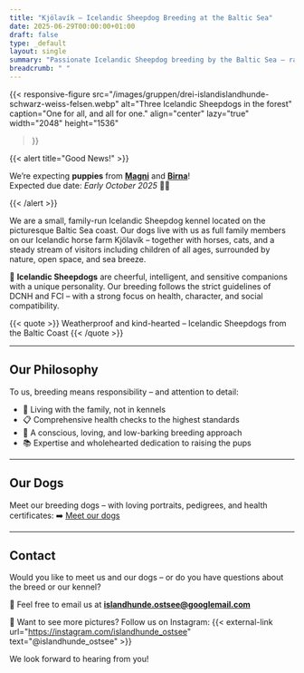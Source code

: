 ```yaml
---
title: "Kjölavík – Icelandic Sheepdog Breeding at the Baltic Sea"
date: 2025-06-29T00:00:00+01:00
draft: false
type: _default
layout: single
summary: "Passionate Icelandic Sheepdog breeding by the Baltic Sea – raised in a loving family environment with a focus on health and character."
breadcrumb: " "
---
```


{{< responsive-figure
   src="/images/gruppen/drei-islandislandhunde-schwarz-weiss-felsen.webp"
   alt="Three Icelandic Sheepdogs in the forest"
   caption="One for all, and all for one."
   align="center"
   lazy="true"
   width="2048"
   height="1536"
>}}

{{< alert title="Good News!" >}}

We’re expecting **puppies** from **[Magni](/en/zuchthunde/magni/)** and **[Birna](/en/zuchthunde/snjobirta/)**! \
Expected due date: *Early October 2025* 🍼🐾

{{< /alert >}}

We are a small, family-run Icelandic Sheepdog kennel located on the picturesque Baltic Sea coast. Our dogs live with us as full family members on our Icelandic horse farm Kjölavík – together with horses, cats, and a steady stream of visitors including children of all ages, surrounded by nature, open space, and sea breeze.

🐾 **Icelandic Sheepdogs** are cheerful, intelligent, and sensitive companions with a unique personality. Our breeding follows the strict guidelines of DCNH and FCI – with a strong focus on health, character, and social compatibility.

{{< quote >}}
Weatherproof and kind-hearted – Icelandic Sheepdogs from the Baltic Coast
{{< /quote >}}

---

## Our Philosophy

To us, breeding means responsibility – and attention to detail:

- 🐶 Living with the family, not in kennels
- 📋 Comprehensive health checks to the highest standards
- 🌿 A conscious, loving, and low-barking breeding approach
- 📚 Expertise and wholehearted dedication to raising the pups

---

## Our Dogs

Meet our breeding dogs – with loving portraits, pedigrees, and health certificates:
➡️ [Meet our dogs](/en/zuchthunde/)

---

## Contact

Would you like to meet us and our dogs – or do you have questions about the breed or our kennel?

📩 Feel free to email us at [**islandhunde.ostsee@googlemail.com**](mailto:islandhunde.ostsee@googlemail.com)

📸 Want to see more pictures? Follow us on Instagram: {{< external-link url="https://instagram.com/islandhunde_ostsee" text="@islandhunde_ostsee" >}}

We look forward to hearing from you!
